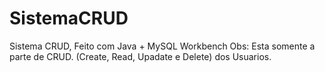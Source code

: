 # SistemaCRUD
Sistema CRUD, Feito com Java + MySQL Workbench 
Obs: Esta somente a parte de CRUD. (Create, Read, Upadate e Delete) dos Usuarios. 
